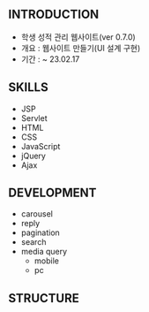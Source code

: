 ## INTRODUCTION
* 학생 성적 관리 웹사이트(ver 0.7.0)
* 개요 : 웹사이트 만들기(UI 설계 구현)
* 기간 : ~ 23.02.17
## SKILLS
* JSP
* Servlet
* HTML
* CSS
* JavaScript
* jQuery
* Ajax
## DEVELOPMENT
* carousel
* reply
* pagination
* search
* media query 
  * mobile
  * pc
## STRUCTURE
